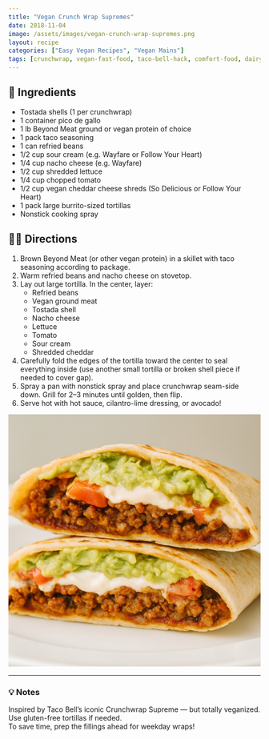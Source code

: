 ```yaml
---
title: "Vegan Crunch Wrap Supremes"
date: 2018-11-04
image: /assets/images/vegan-crunch-wrap-supremes.png
layout: recipe
categories: ["Easy Vegan Recipes", "Vegan Mains"]
tags: [crunchwrap, vegan-fast-food, taco-bell-hack, comfort-food, dairy-free, tex-mex]
---
```


## 🧾 Ingredients

- Tostada shells (1 per crunchwrap)  
- 1 container pico de gallo  
- 1 lb Beyond Meat ground or vegan protein of choice  
- 1 pack taco seasoning  
- 1 can refried beans  
- 1/2 cup sour cream (e.g. Wayfare or Follow Your Heart)  
- 1/4 cup nacho cheese (e.g. Wayfare)  
- 1/2 cup shredded lettuce  
- 1/4 cup chopped tomato  
- 1/2 cup vegan cheddar cheese shreds (So Delicious or Follow Your Heart)  
- 1 pack large burrito-sized tortillas  
- Nonstick cooking spray  

## 👩‍🍳 Directions

1. Brown Beyond Meat (or other vegan protein) in a skillet with taco seasoning according to package.  
2. Warm refried beans and nacho cheese on stovetop.  
3. Lay out large tortilla. In the center, layer:  
   - Refried beans  
   - Vegan ground meat  
   - Tostada shell  
   - Nacho cheese  
   - Lettuce  
   - Tomato  
   - Sour cream  
   - Shredded cheddar  
4. Carefully fold the edges of the tortilla toward the center to seal everything inside (use another small tortilla or broken shell piece if needed to cover gap).  
5. Spray a pan with nonstick spray and place crunchwrap seam-side down. Grill for 2–3 minutes until golden, then flip.  
6. Serve hot with hot sauce, cilantro-lime dressing, or avocado!

![Easy Vegan Crunch Wrap Supremes](/assets/images/vegan-crunch-wrap-supremes.png)

---

### 💡 Notes

Inspired by Taco Bell’s iconic Crunchwrap Supreme — but totally veganized.  
Use gluten-free tortillas if needed.  
To save time, prep the fillings ahead for weekday wraps!
